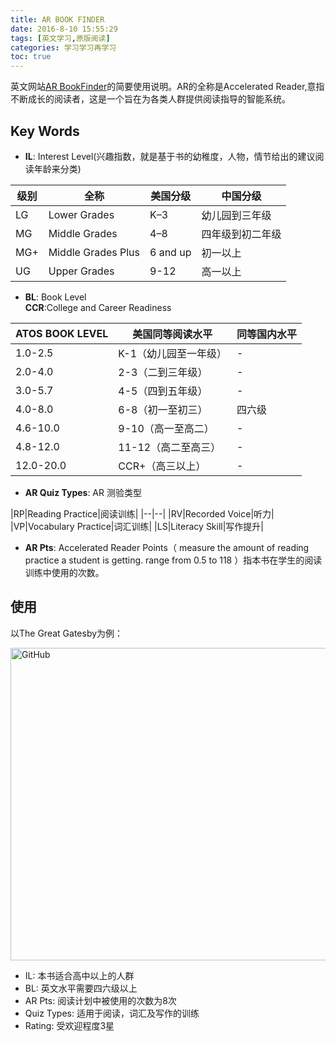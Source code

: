 ```yaml
---
title: AR BOOK FINDER
date: 2016-8-10 15:55:29
tags: [英文学习,原版阅读]
categories: 学习学习再学习
toc: true
---
```


英文网站[AR BookFinder](http://www.arbookfind.com)的简要使用说明。AR的全称是Accelerated Reader,意指不断成长的阅读者，这是一个旨在为各类人群提供阅读指导的智能系统。

<!-- more -->

## Key Words

* **IL**: Interest Level(兴趣指数，就是基于书的幼稚度，人物，情节给出的建议阅读年龄来分类)   

|级别|全称|美国分级|中国分级|
|--|--|---|---|
|LG|Lower Grades| K–3|幼儿园到三年级|
|MG|Middle Grades|4–8|四年级到初二年级|
|MG+|Middle Grades Plus|6 and up|初一以上
|UG|Upper Grades|9-12| 高一以上

* **BL**: Book Level   
 **CCR**:College and Career Readiness

|ATOS BOOK LEVEL|美国同等阅读水平|同等国内水平|
|--|--|--|
|1.0-2.5|K-1（幼儿园至一年级）|-|
|2.0-4.0|2-3（二到三年级）|-|
|3.0-5.7|4-5（四到五年级）|-|
|4.0-8.0|6-8（初一至初三）|四六级|
|4.6-10.0|9-10（高一至高二）|-|
|4.8-12.0|11-12（高二至高三）|-|
|12.0-20.0|CCR+（高三以上）|-|
* **AR Quiz Types**: AR 测验类型

|RP|Reading Practice|阅读训练|
|--|--|
|RV|Recorded Voice|听力|
|VP|Vocabulary Practice|词汇训练|
|LS|Literacy Skill|写作提升|


* **AR Pts**: Accelerated Reader Points（ measure the amount of reading practice a student is getting. range from 0.5 to 118 ）指本书在学生的阅读训练中使用的次数。

## 使用
以The Great Gatesby为例：  

<img src="http://i4.piimg.com/567571/13b44f69ceb984c4.png" alt="GitHub" title="AR BookFinder,The Great Gatesby" width="800" height="500" />

* IL: 本书适合高中以上的人群
* BL: 英文水平需要四六级以上
* AR Pts: 阅读计划中被使用的次数为8次
* Quiz Types: 适用于阅读，词汇及写作的训练
* Rating: 受欢迎程度3星
